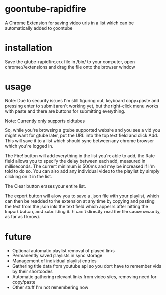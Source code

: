 # goontube-rapidfire
A Chrome Extension for saving video urls in a list which can be automatically added to goontube

# installation
Save the gtube-rapidfire.crx file in /bin/ to your computer, open chrome://extensions and drag the file onto the browser window

# usage
Note: Due to security issues I'm still figuring out, keyboard copy+paste and pressing enter to submit aren't working yet, but the right-click menu works with paste and there are buttons for submitting everything.

Note: Currently only supports oldtubes

So, while you're browsing a gtube supported website and you see a vid you might want for gtube later, put the URL into the top text field and click Add. This will save it to a list which should sync between any chrome browser which you're logged in.

The Fire! button will add everything in the list you're able to add, the Rate field allows you to specify the delay between each add, measured in milliseconds. The current minimum is 500ms and may be increased if I'm told to do so.
You can also add any individual video to the playlist by simply clicking on it in the list.

The Clear button erases your entire list.

The export button will allow you to save a .json file with your playlist, which can then be readded to the extension at any time by copying and pasting the text from the json into the text field which appears after hitting the Import button, and submitting it. (I can't directly read the file cause security, as far as I know).

# future 

* Optional automatic playlist removal of played links 
* Permanently saved playlists in sync storage 
* Management of individual playlist entries
* Gathering title data from youtube api so you dont have to remember vids by their shortcodes
* Automatic gathering relevant links from video sites, removing need for copy/paste 
* Other stuff I'm not remembering now



